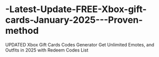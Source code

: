 # -Latest-Update-FREE-Xbox-gift-cards-January-2025---Proven-method
UPDATED Xbox Gift Cards Codes Generator Get Unlimited Emotes, and Outfits in 2025 with Redeem Codes List
